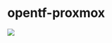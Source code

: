 # opentf-proxmox
<img src="https://img.shields.io/badge/-Proxmox-E57000.svg?logo=proxmox&style=plastic">
